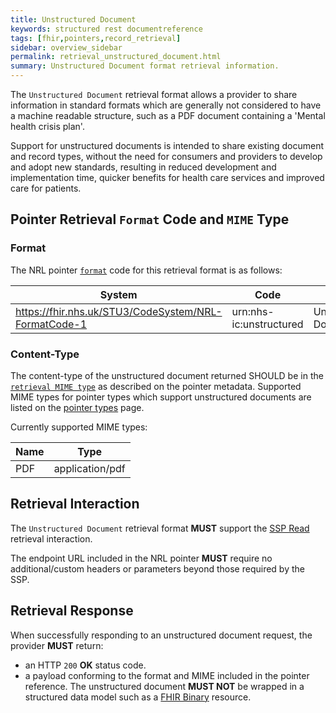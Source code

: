 ```yaml
---
title: Unstructured Document
keywords: structured rest documentreference
tags: [fhir,pointers,record_retrieval]
sidebar: overview_sidebar
permalink: retrieval_unstructured_document.html
summary: Unstructured Document format retrieval information.
---
```


The `Unstructured Document` retrieval format allows a provider to share information in standard formats which are generally not considered to have a machine readable structure, such as a PDF document containing a 'Mental health crisis plan'.

Support for unstructured documents is intended to share existing document and record types, without the need for consumers and providers to develop and adopt new standards, resulting in reduced development and implementation time, quicker benefits for health care services and improved care for patients.

## Pointer Retrieval `Format` Code and `MIME` Type

### Format

The NRL pointer [`format`](pointer_fhir_resource.html#retrieval-format) code for this retrieval format is as follows:

|System|Code|Display|
|------|----|-------|
| https://fhir.nhs.uk/STU3/CodeSystem/NRL-FormatCode-1 | urn:nhs-ic:unstructured | Unstructured Document |

### Content-Type

The content-type of the unstructured document returned SHOULD be in the [`retrieval MIME type`](pointer_fhir_resource.html#retrieval-mime-type) as described on the pointer metadata. Supported MIME types for pointer types which support unstructured documents are listed on the [pointer types](supported_pointer_types.html) page.

Currently supported MIME types:

|Name|Type|
|----|----|
| PDF | application/pdf |

## Retrieval Interaction

The `Unstructured Document` retrieval format **MUST** support the [SSP Read](retrieval_ssp.html) retrieval interaction.

The endpoint URL included in the NRL pointer **MUST** require no additional/custom headers or parameters beyond those required by the SSP.

## Retrieval Response

When successfully responding to an unstructured document request, the provider **MUST** return:

- an HTTP `200` **OK** status code.
- a payload conforming to the format and MIME included in the pointer reference. The unstructured document **MUST NOT** be wrapped in a structured data model such as a [FHIR Binary](https://www.hl7.org/fhir/STU3/binary.html) resource.
